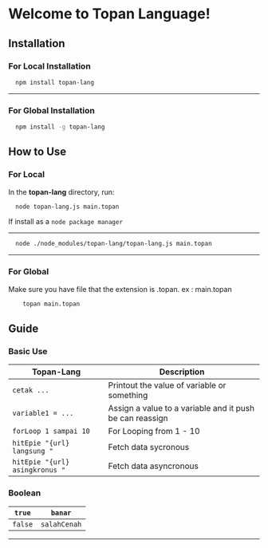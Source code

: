 # Welcome to Topan Language!

## Installation

### For Local Installation

```bash
  npm install topan-lang
```

---

### For Global Installation

```bash
  npm install -g topan-lang
```

## How to Use

### For Local

In the **topan-lang** directory, run:

```bash
  node topan-lang.js main.topan
```

If install as a `node package manager`

---

```bash
  node ./node_modules/topan-lang/topan-lang.js main.topan
```

---

### For Global

Make sure you have file that the extension is .topan. ex : main.topan

```bash
    topan main.topan
```

## Guide

### Basic Use

| Topan-Lang                     | Description                                              |
|--------------------------------|----------------------------------------------------------|
| `cetak ...`                    | Printout the value of variable or something              |
| `variable1 = ...`              | Assign a value to a variable and it push be can reassign |
| `forLoop 1 sampai 10`          | For Looping from 1 - 10                                  |
| `hitEpie "{url} langsung "`    | Fetch data sycronous                                     |
| `hitEpie "{url} asingkronus "` | Fetch data asyncronous                                   |

### Boolean

| `true`  | `banar`      |  
|---------|--------------|
| `false` | `salahCenah` |  

---
